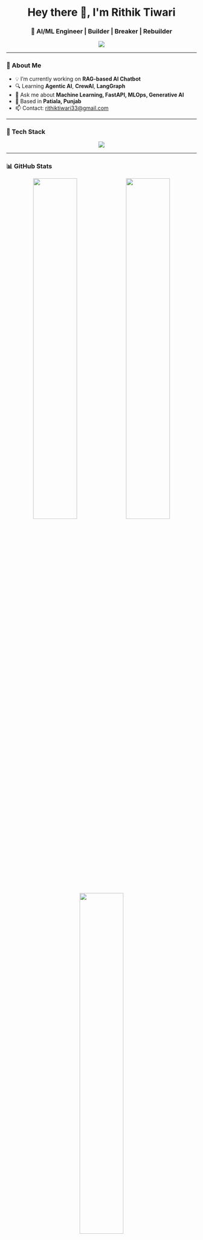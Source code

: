 <h1 align="center">Hey there 👋, I'm Rithik Tiwari</h1>
<h3 align="center">🚀 AI/ML Engineer | Builder | Breaker | Rebuilder</h3>

<p align="center">
  <img src="https://readme-typing-svg.herokuapp.com?font=Fira+Code&duration=2000&pause=1000&color=F76C6C&center=true&vCenter=true&width=435&lines=👨‍💻+Currently+building+RAG-based+AI+Chatbot;🌱+Learning+Agentic+AI+%7C+CrewAI+%7C+LangGraph;📫+Reach+me:+rithiktiwari33@gmail.com" />
</p>

---

### 🧠 About Me
- 💡 I’m currently working on **RAG-based AI Chatbot**
- 🔍 Learning **Agentic AI**, **CrewAI**, **LangGraph**
- 💬 Ask me about **Machine Learning, FastAPI, MLOps, Generative AI**
- 📍 Based in **Patiala, Punjab**
- 📫 Contact: [rithiktiwari33@gmail.com](mailto:rithiktiwari33@gmail.com)

---

### 🧰 Tech Stack
<p align="center">
  <img src="https://skillicons.dev/icons?i=py,cpp,html,css,aws,gcp,docker,kubernetes,linux,fastapi,django,tensorflow,pytorch,scikit-learn,postgres,mysql,mongodb,kafka,spark,airflow,git,github,postman,vscode" />
</p>

---

### 📊 GitHub Stats

<p align="center">
  <img src="https://github-readme-stats.vercel.app/api?username=rithik-06&show_icons=true&theme=radical" width="48%" />
  <img src="https://streak-stats.demolab.com?user=rithik-06&theme=radical" width="48%" />
</p>

<p align="center">
  <img src="https://github-readme-stats.vercel.app/api/top-langs/?username=rithik-06&layout=compact&theme=radical" width="48%" />
</p>

---

### 🚀 Projects

| Project | Description | Stack |
|--------|-------------|-------|
| [🧠 RAG Chatbot](https://github.com/rithik-06/RAG-chatbot) | Chatbot that answers from documents | LangChain, OpenAI, FAISS |
| [⚙️ MLOps Series](https://github.com/rithik-06/mlops-series) | Daily push of MLOps learnings | Docker, GitHub Actions, MLFlow |
| [📊 BI Dashboard](https://github.com/rithik-06/powerbi-dashboard) | Interactive dashboard using Power BI | Pandas, Power BI |

---

### 🌐 Let's Connect

<p align="center">
  <a href="https://linkedin.com/in/rithik-tiwari-347b502b0" target="_blank">
    <img src="https://img.shields.io/badge/LinkedIn-blue?logo=linkedin&style=for-the-badge" />
  </a>
  <a href="mailto:rithiktiwari33@gmail.com">
    <img src="https://img.shields.io/badge/Gmail-red?logo=gmail&style=for-the-badge" />
  </a>
</p>

---

### ⚡ Fun Fact

```python
# Breaking things until they make sense.
while True:
    try:
        build()
    except Failure:
        debug()
        rebuild()
